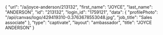 {
    "url": "\/a\/joyce-anderson\/213132",
    "first_name": "JOYCE",
    "last_name": "ANDERSON",
    "id": "213132",
    "login_id": "1759121",
    "data": {
        "profilePhoto": "\/api\/canvas\/logo\/429419310-0.3763678553048.jpg",
        "job_title": "Sales associate"
    },
    "type": "captivate",
    "layout": "ambassador",
    "title": "JOYCE ANDERSON"
}